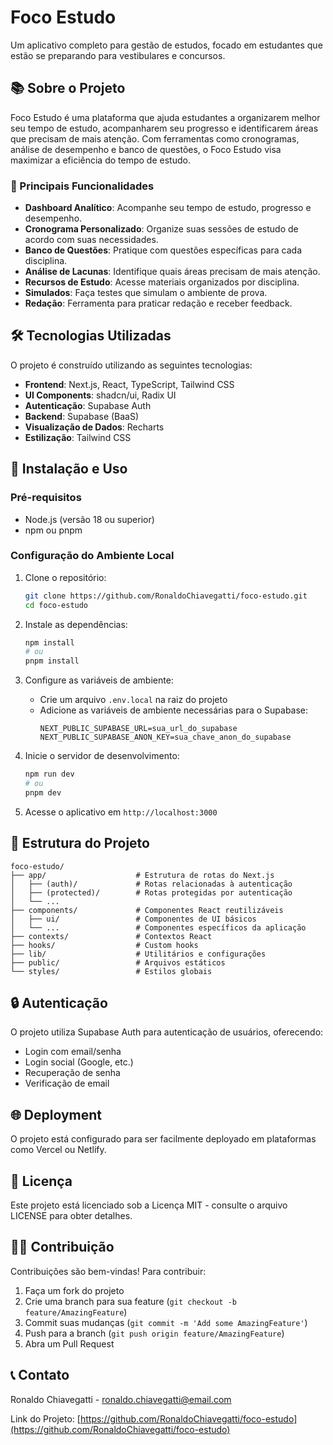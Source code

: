# Foco Estudo

Um aplicativo completo para gestão de estudos, focado em estudantes que estão se preparando para vestibulares e concursos.

## 📚 Sobre o Projeto

Foco Estudo é uma plataforma que ajuda estudantes a organizarem melhor seu tempo de estudo, acompanharem seu progresso e identificarem áreas que precisam de mais atenção. Com ferramentas como cronogramas, análise de desempenho e banco de questões, o Foco Estudo visa maximizar a eficiência do tempo de estudo.

### 🌟 Principais Funcionalidades

- **Dashboard Analítico**: Acompanhe seu tempo de estudo, progresso e desempenho.
- **Cronograma Personalizado**: Organize suas sessões de estudo de acordo com suas necessidades.
- **Banco de Questões**: Pratique com questões específicas para cada disciplina.
- **Análise de Lacunas**: Identifique quais áreas precisam de mais atenção.
- **Recursos de Estudo**: Acesse materiais organizados por disciplina.
- **Simulados**: Faça testes que simulam o ambiente de prova.
- **Redação**: Ferramenta para praticar redação e receber feedback.

## 🛠️ Tecnologias Utilizadas

O projeto é construído utilizando as seguintes tecnologias:

- **Frontend**: Next.js, React, TypeScript, Tailwind CSS
- **UI Components**: shadcn/ui, Radix UI
- **Autenticação**: Supabase Auth
- **Backend**: Supabase (BaaS)
- **Visualização de Dados**: Recharts
- **Estilização**: Tailwind CSS

## 🚀 Instalação e Uso

### Pré-requisitos

- Node.js (versão 18 ou superior)
- npm ou pnpm

### Configuração do Ambiente Local

1. Clone o repositório:
   ```bash
   git clone https://github.com/RonaldoChiavegatti/foco-estudo.git
   cd foco-estudo
   ```

2. Instale as dependências:
   ```bash
   npm install
   # ou
   pnpm install
   ```

3. Configure as variáveis de ambiente:
   - Crie um arquivo `.env.local` na raiz do projeto 
   - Adicione as variáveis de ambiente necessárias para o Supabase:
     ```
     NEXT_PUBLIC_SUPABASE_URL=sua_url_do_supabase
     NEXT_PUBLIC_SUPABASE_ANON_KEY=sua_chave_anon_do_supabase
     ```

4. Inicie o servidor de desenvolvimento:
   ```bash
   npm run dev
   # ou
   pnpm dev
   ```

5. Acesse o aplicativo em `http://localhost:3000`

## 📝 Estrutura do Projeto

```
foco-estudo/
├── app/                    # Estrutura de rotas do Next.js
│   ├── (auth)/             # Rotas relacionadas à autenticação
│   ├── (protected)/        # Rotas protegidas por autenticação
│   └── ...
├── components/             # Componentes React reutilizáveis
│   ├── ui/                 # Componentes de UI básicos
│   └── ...                 # Componentes específicos da aplicação
├── contexts/               # Contextos React
├── hooks/                  # Custom hooks
├── lib/                    # Utilitários e configurações
├── public/                 # Arquivos estáticos
└── styles/                 # Estilos globais
```

## 🔒 Autenticação

O projeto utiliza Supabase Auth para autenticação de usuários, oferecendo:
- Login com email/senha
- Login social (Google, etc.)
- Recuperação de senha
- Verificação de email

## 🌐 Deployment

O projeto está configurado para ser facilmente deployado em plataformas como Vercel ou Netlify.

## 📜 Licença

Este projeto está licenciado sob a Licença MIT - consulte o arquivo LICENSE para obter detalhes.

## 👨‍💻 Contribuição

Contribuições são bem-vindas! Para contribuir:

1. Faça um fork do projeto
2. Crie uma branch para sua feature (`git checkout -b feature/AmazingFeature`)
3. Commit suas mudanças (`git commit -m 'Add some AmazingFeature'`)
4. Push para a branch (`git push origin feature/AmazingFeature`)
5. Abra um Pull Request

## 📞 Contato

Ronaldo Chiavegatti - [ronaldo.chiavegatti@email.com](mailto:ronaldo.chiavegatti@email.com)

Link do Projeto: [https://github.com/RonaldoChiavegatti/foco-estudo](https://github.com/RonaldoChiavegatti/foco-estudo) 